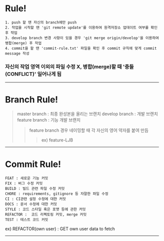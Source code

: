 Rule! 
============= 
    1. push 할 땐 자신의 branch에만 push 
    2. 작업을 시작할 땐 'git remote update'를 이용하여 원격저장소 업데이트 여부를 확인 후 작업 
    3. develop branch 변경 사항이 있을 경우 'git merge origin/develop'을 이용하여 병합(merge) 후 작업 
    4. commit을 할 땐 'commit-rule.txt' 파일을 확인 후 commit 규칙에 맞게 commit message 작성 
### 자신의 작업 영역 이외의 파일 수정 X, 병합(merge)할 때 '충돌(CONFLICT)' 일어나게 됨
**** 

Branch Rule! 
============= 
> master branch : 최종 완성본을 올리는 브랜치
> develop branch : 개발 브랜치
> feature branch : 기능 개발 브랜치
>   > feature branch 경우 네이밍할 때 각 자신의 영어 약자를 붙여 만듬
>   >   > ex) feature-LJB
**** 

Commit Rule! 
============= 
    FEAT : 새로운 기능 커밋 
    FIX : 버그 수정 커밋 
    BUILD : 빌드 관련 파일 수정 커밋 
    CHORE : requirements, gitignore 등 자잘한 파일 수정 
    CI : CI관련 설정 수정에 대한 커밋 
    DOCS : 문서 수정에 대한 커밋 
    STYLE : 코드 스타일 혹은 포맷 등에 관한 커밋 
    REFACTOR :  코드 리펙토링 커밋, merge 커밋 
    TEST : 테스트 코드 커밋 
ex) REFACTOR(own user) : GET own user data to fetch 
**** 